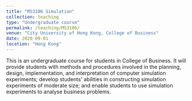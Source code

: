 ```yaml
---
title: "MS3106 Simulation"
collection: teaching
type: "Undergraduate course"
permalink: /teaching/MS3106/
venue: "City University of Hong Kong, College of Business"
date: 2020-09-01
location: "Hong Kong"
---
```


This is an undergraduate course for students in College of Business. It will provide students with methods and procedures involved in the planning, design, implementation, and interpretation of computer simulation experiments; 
develop students' abilities in constructing simulation experiments of moderate size; and enable students to use simulation experiments to analyse business problems.


